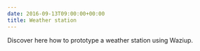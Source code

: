 ```yaml
---
date: 2016-09-13T09:00:00+00:00
title: Weather station
---
```


Discover here how to prototype a weather station using Waziup. 

